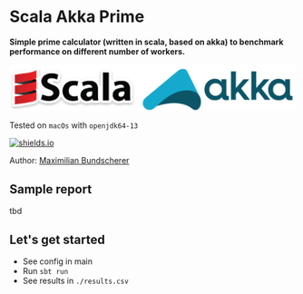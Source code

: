 # Scala Akka Prime

**Simple prime calculator (written in scala, based on akka) to benchmark performance on different number of workers.**

![](./docImg/logos.png)

Tested on ``macOs`` with ``openjdk64-13``

[![shields.io](http://img.shields.io/badge/license-Apache2-blue.svg)](http://www.apache.org/licenses/LICENSE-2.0.txt)

Author: [Maximilian Bundscherer](https://bundscherer-online.de)

## Sample report

tbd

## Let's get started

- See config in main
- Run ``sbt run``
- See results in ``./results.csv``